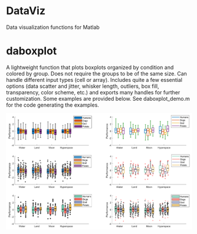 # DataViz
Data visualization functions for Matlab

# daboxplot

A lightweight function that plots boxplots organized by condition and colored by group. Does not require the groups to be of the same size. Can handle different input types (cell or array). Includes quite a few essential options (data scatter and jitter, whisker length, outliers, box fill, transparency, color scheme, etc.) and exports many handles for further customization. Some examples are provided below. See daboxplot_demo.m for the code generating the examples. 

![](daboxplot/daboxplot_examples.png)
